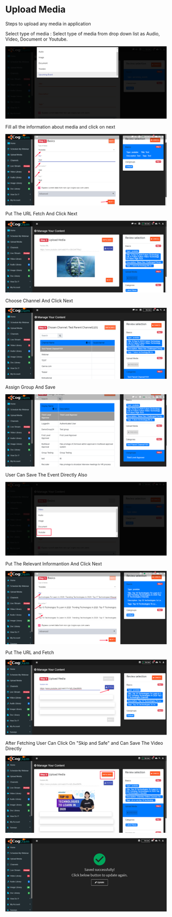 # Upload Media

Steps to upload any media in application

Select type of media : Select type of media from drop down list as Audio, Video, Document or Youtube.

![](../.gitbook/assets/image%20%28377%29.png)

Fill all the information about media and click on next

![](../.gitbook/assets/image%20%28376%29.png)

Put The URL Fetch And Click Next

![](../.gitbook/assets/image%20%28374%29.png)

Choose Channel And Click Next

![](../.gitbook/assets/image%20%28383%29.png)

Assign Group And Save

![](../.gitbook/assets/image%20%28379%29.png)

User Can Save The Event Directly Also  


![](../.gitbook/assets/image%20%28213%29.png)

Put The Relevant Informantion And Click Next  
  


![](../.gitbook/assets/image%20%28216%29.png)

Put The URL and Fetch  
  


![](../.gitbook/assets/image%20%28214%29.png)

After Fetching User Can Click On "Skip and Safe" and Can Save The Video Directly  
  


![](../.gitbook/assets/image%20%28215%29.png)

![](../.gitbook/assets/image%20%28217%29.png)





